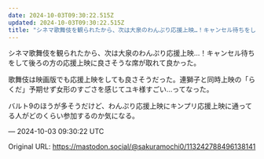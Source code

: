 ```yaml
---
date: 2024-10-03T09:30:22.515Z
updated: 2024-10-03T09:30:22.515Z
title: "シネマ歌舞伎を観られたから、次は大泉のわんぷり応援上映…！キャンセル待ちをして後[...]"
---
```


<p>シネマ歌舞伎を観られたから、次は大泉のわんぷり応援上映…！キャンセル待ちをして後ろの方の応援上映に良さそうな席が取れて良かった。</p><p>歌舞伎は映画版でも応援上映をしても良さそうだった。連獅子と同時上映の「らくだ」予期せず女形のすごさを感じてユキ様すごい…ってなった。</p><p>バルト9のほうが多そうだけど、わんぷり応援上映にキンプリ応援上映に通ってる人がどのくらい参加するのか気になる。</p>

&mdash; 2024-10-03 09:30:22 UTC

Original URL: https://mastodon.social/@sakuramochi0/113242788496138141
